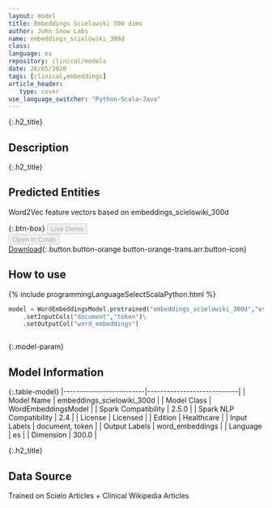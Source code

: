```yaml
---
layout: model
title: Embeddings Scielowiki 300 dims
author: John Snow Labs
name: embeddings_scielowiki_300d
class: 
language: es
repository: clinical/models
date: 26/05/2020
tags: [clinical,embeddings]
article_header:
   type: cover
use_language_switcher: "Python-Scala-Java"
---
```


{:.h2_title}
## Description 


 {:.h2_title}
## Predicted Entities
Word2Vec feature vectors based on embeddings_scielowiki_300d 

{:.btn-box}
<button class="button button-orange" disabled>Live Demo</button><br/><button class="button button-orange" disabled>Open in Colab</button><br/>[Download](https://s3.amazonaws.com/auxdata.johnsnowlabs.com/clinical/models/embeddings_scielowiki_300d_es_2.5.0_2.4_1590467643391.zip){:.button.button-orange.button-orange-trans.arr.button-icon}<br/>

## How to use 
<div class="tabs-box" markdown="1">

{% include programmingLanguageSelectScalaPython.html %}

```python
model = WordEmbeddingsModel.pretrained("embeddings_scielowiki_300d","es","clinical/models")\
	.setInputCols("document","token")\
	.setOutputCol("word_embeddings")
```

```scala

```
</div>



{:.model-param}
## Model Information

{:.table-model}
|-------------------------|----------------------------|
| Model Name              | embeddings_scielowiki_300d |
| Model Class             | WordEmbeddingsModel        |
| Spark Compatibility     | 2.5.0                      |
| Spark NLP Compatibility | 2.4                        |
| License                 | Licensed                   |
| Edition                 | Healthcare                 |
| Input Labels            | document, token            |
| Output Labels           | word_embeddings            |
| Language                | es                         |
| Dimension               | 300.0                      |




{:.h2_title}
## Data Source
Trained on Scielo Articles + Clinical Wikipedia Articles


